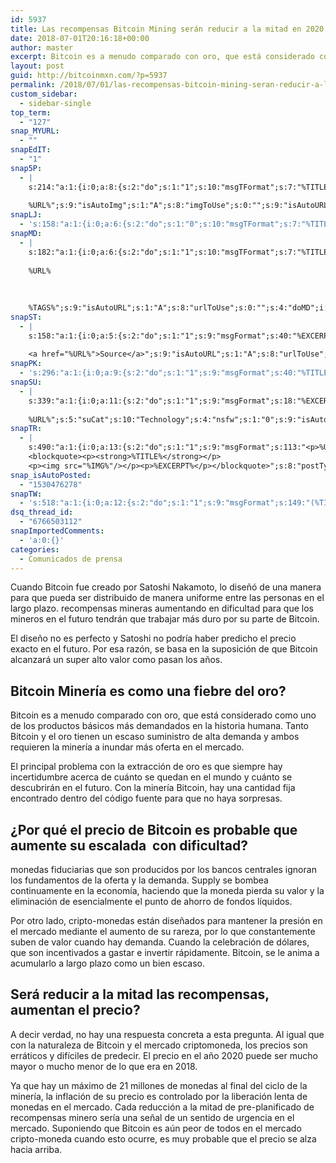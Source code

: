 ```yaml
---
id: 5937
title: Las recompensas Bitcoin Mining serán reducir a la mitad en 2020. Esto afectará enormemente su precio?
date: 2018-07-01T20:16:18+00:00
author: master
excerpt: Bitcoin es a menudo comparado con oro, que está considerado como uno de los productos básicos más demandados en la historia humana.
layout: post
guid: http://bitcoinmxn.com/?p=5937
permalink: /2018/07/01/las-recompensas-bitcoin-mining-seran-reducir-a-la-mitad-en-2020-esto-afectara-enormemente-su-precio/
custom_sidebar:
  - sidebar-single
top_term:
  - "127"
snap_MYURL:
  - ""
snapEdIT:
  - "1"
snap5P:
  - |
    s:214:"a:1:{i:0;a:8:{s:2:"do";s:1:"1";s:10:"msgTFormat";s:7:"%TITLE%";s:9:"msgFormat";s:18:"%EXCERPT%
    
    %URL%";s:9:"isAutoImg";s:1:"A";s:8:"imgToUse";s:0:"";s:9:"isAutoURL";s:1:"A";s:8:"urlToUse";s:0:"";s:4:"do5P";i:0;}}";
snapLJ:
  - 's:158:"a:1:{i:0;a:6:{s:2:"do";s:1:"0";s:10:"msgTFormat";s:7:"%TITLE%";s:9:"msgFormat";s:9:"%EXCERPT%";s:9:"isAutoURL";s:1:"A";s:8:"urlToUse";s:0:"";s:4:"doLJ";i:0;}}";'
snapMD:
  - |
    s:182:"a:1:{i:0;a:6:{s:2:"do";s:1:"1";s:10:"msgTFormat";s:7:"%TITLE%";s:9:"msgFormat";s:32:"%EXCERPT%
    
    %URL%
    
    
    
    %TAGS%";s:9:"isAutoURL";s:1:"A";s:8:"urlToUse";s:0:"";s:4:"doMD";i:0;}}";
snapST:
  - |
    s:158:"a:1:{i:0;a:5:{s:2:"do";s:1:"1";s:9:"msgFormat";s:40:"%EXCERPT%
    
    <a href="%URL%">Source</a>";s:9:"isAutoURL";s:1:"A";s:8:"urlToUse";s:0:"";s:4:"doST";i:0;}}";
snapPK:
  - 's:296:"a:1:{i:0;a:9:{s:2:"do";s:1:"1";s:9:"msgFormat";s:40:"%TITLE% - %URL% #bitcoin #mexico #crypto";s:9:"isAutoURL";s:1:"A";s:8:"urlToUse";s:0:"";s:4:"doPK";i:0;s:8:"isPosted";s:1:"1";s:4:"pgID";i:1380890543;s:7:"postURL";s:30:"https://www.plurk.com/p/mu59yn";s:5:"pDate";s:19:"2018-07-01 20:17:35";}}";'
snapSU:
  - |
    s:339:"a:1:{i:0;a:11:{s:2:"do";s:1:"1";s:9:"msgFormat";s:18:"%EXCERPT%
    
    %URL%";s:5:"suCat";s:10:"Technology";s:4:"nsfw";s:1:"0";s:9:"isAutoURL";s:1:"A";s:8:"urlToUse";s:0:"";s:4:"doSU";i:0;s:8:"isPosted";s:1:"1";s:4:"pgID";s:6:"2sLlY3";s:7:"postURL";s:45:"http://www.stumbleupon.com/su/2sLlY3/comments";s:5:"pDate";s:19:"2018-07-01 20:17:56";}}";
snapTR:
  - |
    s:490:"a:1:{i:0;a:13:{s:2:"do";s:1:"1";s:9:"msgFormat";s:113:"<p>%URL%</p>
    <blockquote><p><strong>%TITLE%</strong></p>
    <p><img src="%IMG%"/></p><p>%EXCERPT%</p></blockquote>";s:8:"postType";s:1:"T";s:10:"msgTFormat";s:7:"%TITLE%";s:9:"isAutoImg";s:1:"A";s:8:"imgToUse";s:0:"";s:9:"isAutoURL";s:1:"A";s:8:"urlToUse";s:0:"";s:4:"doTR";i:0;s:8:"isPosted";s:1:"1";s:4:"pgID";i:175447297153;s:7:"postURL";s:46:"http://bitcoinmxn.tumblr.com/post/175447297153";s:5:"pDate";s:19:"2018-07-01 20:17:58";}}";
snap_isAutoPosted:
  - "1530476278"
snapTW:
  - 's:518:"a:1:{i:0;a:12:{s:2:"do";s:1:"1";s:9:"msgFormat";s:149:"(%TITLE%) - %URL% #bitcoin #criptomonedas #criptomoneda #blockchain #bitcoinMexico #bitcoinpanama #bitcoinvenezuela #ethereum #mexico #cryptocurrency";s:8:"attchImg";s:1:"1";s:9:"isAutoImg";s:1:"A";s:8:"imgToUse";s:0:"";s:9:"isAutoURL";s:1:"A";s:8:"urlToUse";s:0:"";s:4:"doTW";i:0;s:8:"isPosted";s:1:"1";s:4:"pgID";s:19:"1013517093181026305";s:7:"postURL";s:58:"https://twitter.com/mxn_bitcoin/status/1013517093181026305";s:5:"pDate";s:19:"2018-07-01 20:18:00";}}";'
dsq_thread_id:
  - "6766503112"
snapImportedComments:
  - 'a:0:{}'
categories:
  - Comunicados de prensa
---
```

Cuando Bitcoin fue creado por Satoshi Nakamoto, lo diseñó de una manera para que pueda ser distribuido de manera uniforme entre las personas en el largo plazo. recompensas mineras aumentando en dificultad para que los mineros en el futuro tendrán que trabajar más duro por su parte de Bitcoin.

El diseño no es perfecto y Satoshi no podría haber predicho el precio exacto en el futuro. Por esa razón, se basa en la suposición de que Bitcoin alcanzará un super alto valor como pasan los años.

## Bitcoin Minería es como una fiebre del oro?

Bitcoin es a menudo comparado con oro, que está considerado como uno de los productos básicos más demandados en la historia humana. Tanto Bitcoin y el oro tienen un escaso suministro de alta demanda y ambos requieren la minería a inundar más oferta en el mercado.

El principal problema con la extracción de oro es que siempre hay incertidumbre acerca de cuánto se quedan en el mundo y cuánto se descubrirán en el futuro. Con la minería Bitcoin, hay una cantidad fija encontrado dentro del código fuente para que no haya sorpresas.

## ¿Por qué el precio de Bitcoin es probable que aumente su escalada  con dificultad?

monedas fiduciarias que son producidos por los bancos centrales ignoran los fundamentos de la oferta y la demanda. Supply se bombea continuamente en la economía, haciendo que la moneda pierda su valor y la eliminación de esencialmente el punto de ahorro de fondos líquidos.

Por otro lado, cripto-monedas están diseñados para mantener la presión en el mercado mediante el aumento de su rareza, por lo que constantemente suben de valor cuando hay demanda. Cuando la celebración de dólares, que son incentivados a gastar e invertir rápidamente. Bitcoin, se le anima a acumularlo a largo plazo como un bien escaso.

## Será reducir a la mitad las recompensas, aumentan el precio?

A decir verdad, no hay una respuesta concreta a esta pregunta. Al igual que con la naturaleza de Bitcoin y el mercado criptomoneda, los precios son erráticos y difíciles de predecir. El precio en el año 2020 puede ser mucho mayor o mucho menor de lo que era en 2018.

Ya que hay un máximo de 21 millones de monedas al final del ciclo de la minería, la inflación de su precio es controlado por la liberación lenta de monedas en el mercado. Cada reducción a la mitad de pre-planificado de recompensas minero sería una señal de un sentido de urgencia en el mercado. Suponiendo que Bitcoin es aún peor de todos en el mercado cripto-moneda cuando esto ocurre, es muy probable que el precio se alza hacia arriba.